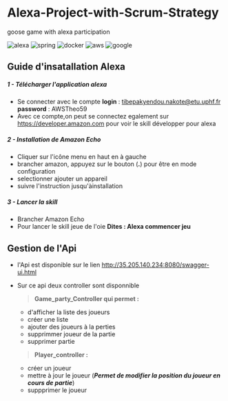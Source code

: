 # Alexa-Project-with-Scrum-Strategy
goose game with alexa participation

![alexa](https://img.shields.io/static/v1?label=alexa&message=developer&color=blue)
![spring](https://img.shields.io/static/v1?label=spring&message=boot&color=success)
![docker](https://img.shields.io/static/v1?label=docker&message=image&color=blue)
![aws](https://img.shields.io/static/v1?label=Aws&message=RDS_Lambda&color=orange)
![google](https://img.shields.io/static/v1?label=google&message=engine&color=gray)

## Guide d'insatallation Alexa
##### 1 - Télécharger l'application alexa 
* Se connecter avec le compte 
  __login__ : tibepakyendou.nakote@etu.uphf.fr
  __password__ : AWSTheo59
* Avec ce compte,on peut se connectez egalement sur https://developer.amazon.com pour voir le skill développer pour alexa 
##### 2 - Installation de Amazon Echo
* Cliquer sur l'icône menu en haut en à gauche
* brancher amazon, appuyez sur le bouton (__.__) pour être en mode configuration
* selectionner ajouter un appareil
* suivre l'instruction jusqu'àinstallation
##### 3 - Lancer la skill
* Brancher Amazon Echo 
* Pour lancer le skill jeue de l'oie __Dites : Alexa commencer jeu__
## Gestion de l'Api
* l'Api est disponible sur le lien http://35.205.140.234:8080/swagger-ui.html
* Sur ce api deux controller sont disponnible 
  > **Game_party_Controller qui permet :**
     * d'afficher la liste des joueurs
     * créer une liste
     * ajouter des joueurs à la perties
     * supprimmer  joueur de la partie
     * supprimer partie
  > <espace>
  
  > **Player_controller :**
     * créer un joueur
     * mettre à jour le joueur (*__Permet de modifier la position du joueur en cours de partie__*) 
     * suppprimer le joueur 
     


